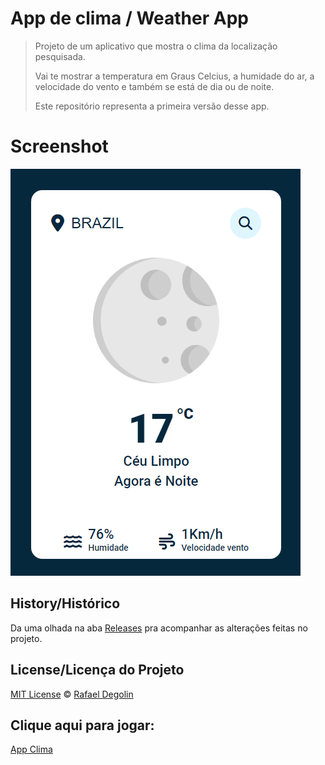 # App de clima / Weather App

> Projeto de um aplicativo que mostra o clima da localização pesquisada.
>
> Vai te mostrar a temperatura em Graus Celcius, a humidade do ar, a velocidade do vento e também se está de dia ou de noite.
>
> Este repositório representa a primeira versão desse app.

# Screenshot
<img src="https://github.com/Rafadegolin/AppClimaWeb/blob/main/Screenshot.png?raw=true">

## History/Histórico
Da uma olhada na aba [Releases](https://github.com/Rafadegolin/AppClimaWeb/releases) pra acompanhar as alterações feitas no projeto.

## License/Licença do Projeto
[MIT License](./LICENSE) © [Rafael Degolin](https://github.com/Rafadegolin)

## Clique aqui para jogar:
[App Clima](https://rafadegolin.github.io/AppClimaWeb/)
